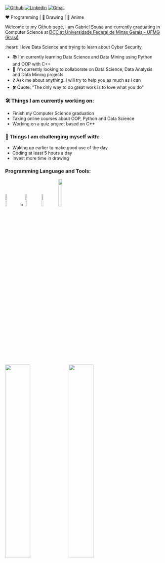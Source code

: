 [![Github](https://img.shields.io/badge/-Github-000?style=flat&logo=Github&logoColor=white)](https://github.com/Gabrielms-1)
[![Linkedin](https://img.shields.io/badge/-LinkedIn-blue?style=flat&logo=Linkedin&logoColor=white)](https://www.linkedin.com/in/gabriel-mendes-238807127/)
[![Gmail](https://img.shields.io/badge/-Gmail-c14438?style=flat&logo=Gmail&logoColor=white)](mailto:gabriels.msousa@gmail.com)

:heart: Programming | :black_heart: Drawing | :green_heart: Anime

<p>
Welcome to my Github page, I am Gabriel Sousa and currently graduating in Computer Science at <a href="https://www.dcc.ufmg.br/dcc/">DCC at Universidade Federal de Minas Gerais - UFMG (Brasi)</a>
</p>
<p>
:heart: I love Data Science and trying to learn about Cyber Security.
</p>

- 📚 I'm currently learning Data Science and Data Mining using Python and OOP with C++
- 🤝 I'm currently looking to collaborate on Data Science, Data Analysis and Data Mining projects
- ❓ Ask me about anything. I will try to help you as much as I can
- 🍀 Quote: "The only way to do great work is to love what you do"

### :hammer_and_wrench: Things I am currently working on:
- Finish my Computer Science graduation
- Taking online courses about OOP, Python and Data Science
- Working on a quiz project based on C++

### 🌅 Things I am challenging myself with:
- Waking up earlier to make good use of the day
- Coding at least 5 hours a day
- Invest more time in drawing

### Programming Language and Tools:
<p>
<code><img width="10%" src="https://www.vectorlogo.zone/logos/python/python-vertical.svg"></code><
<code><img width="10%" src="https://1.bp.blogspot.com/-RV-HrvfYVGg/XThtxkUd0JI/AAAAAAAAVuA/lbH0GXvHbVAS_QhWnB3Cr6C8Fr5Q795LwCLcBGAs/s1600/c%252B%252B.jpg"></code>
<code><img width="10%" src="https://requests.readthedocs.io/pt_BR/latest/_static/requests-sidebar.png"></code>
<code><img width="15%" src="https://upload.wikimedia.org/wikipedia/commons/thumb/1/10/CSS3_and_HTML5_logos_and_wordmarks.svg/1200px-CSS3_and_HTML5_logos_and_wordmarks.svg.png"></code>
</p>
<p>
  <img width="40%" src=https://github-readme-stats.vercel.app/api?username=Gabrielms-1&theme=buefy&show_icons=true" />
  <img width="40%" src="https://github-readme-stats.vercel.app/api/top-langs/?username=Gabrielms-1&theme=buefy&layout=compact&show_icons" />
</p>
